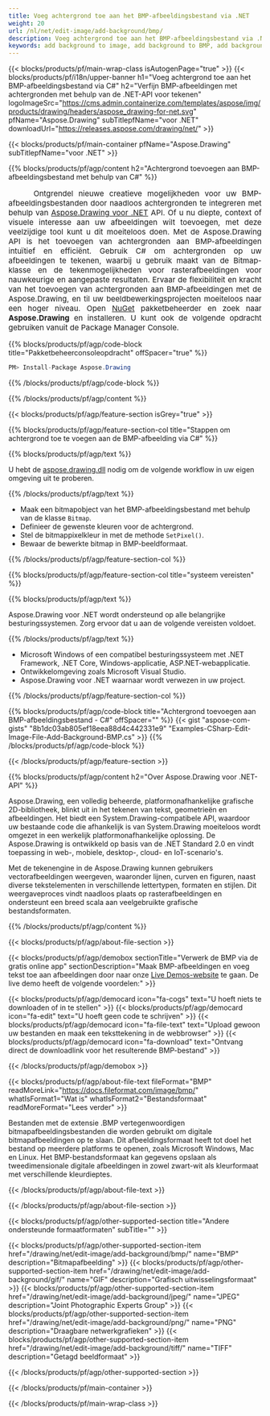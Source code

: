 ```yaml
---
title: Voeg achtergrond toe aan het BMP-afbeeldingsbestand via .NET
weight: 20
url: /nl/net/edit-image/add-background/bmp/
description: Voeg achtergrond toe aan het BMP-afbeeldingsbestand via .NET.
keywords: add background to image, add background to BMP, add background via C#, 2D graphics, drawing API, edit bitmap C#, Drawing voor .NET, save bitmap, save BMP image, cross-platform 2D graphic library, Bitmap class, raster graphics drawing, draw background, rendering raster images, BMP image file
---
```


{{< blocks/products/pf/main-wrap-class isAutogenPage="true" >}}
{{< blocks/products/pf/i18n/upper-banner h1="Voeg achtergrond toe aan het BMP-afbeeldingsbestand via C#" h2="Verfijn BMP-afbeeldingen met achtergronden met behulp van de .NET-API voor tekenen" logoImageSrc="https://cms.admin.containerize.com/templates/aspose/img/products/drawing/headers/aspose_drawing-for-net.svg" pfName="Aspose.Drawing" subTitlepfName="voor .NET" downloadUrl="https://releases.aspose.com/drawing/net/" >}}

{{< blocks/products/pf/main-container pfName="Aspose.Drawing" subTitlepfName="voor .NET" >}}


{{% blocks/products/pf/agp/content h2="Achtergrond toevoegen aan BMP-afbeeldingsbestand met behulp van C#" %}}

<p align="justify" style="text-indent:50px;font-size:15px;">
Ontgrendel nieuwe creatieve mogelijkheden voor uw BMP-afbeeldingsbestanden door naadloos achtergronden te integreren met behulp van <a href="https://products.aspose.com/drawing/net">Aspose.Drawing voor .NET</a> API. Of u nu diepte, context of visuele interesse aan uw afbeeldingen wilt toevoegen, met deze veelzijdige tool kunt u dit moeiteloos doen. Met de Aspose.Drawing API is het toevoegen van achtergronden aan BMP-afbeeldingen intuïtief en efficiënt. Gebruik C# om achtergronden op uw afbeeldingen te tekenen, waarbij u gebruik maakt van de Bitmap-klasse en de tekenmogelijkheden voor rasterafbeeldingen voor nauwkeurige en aangepaste resultaten. Ervaar de flexibiliteit en kracht van het toevoegen van achtergronden aan BMP-afbeeldingen met de Aspose.Drawing, en til uw beeldbewerkingsprojecten moeiteloos naar een hoger niveau. Open <a href="https://www.nuget.org/packages/aspose.drawing">NuGet</a> pakketbeheerder en zoek naar <b>Aspose.Drawing</b> en installeren. U kunt ook de volgende opdracht gebruiken vanuit de Package Manager Console.</p>

{{% blocks/products/pf/agp/code-block title="Pakketbeheerconsoleopdracht" offSpacer="true" %}}
```cs
PM> Install-Package Aspose.Drawing
```
{{% /blocks/products/pf/agp/code-block %}}

{{% /blocks/products/pf/agp/content %}}


{{< blocks/products/pf/agp/feature-section isGrey="true" >}}

{{% blocks/products/pf/agp/feature-section-col title="Stappen om achtergrond toe te voegen aan de BMP-afbeelding via C#" %}}

{{% blocks/products/pf/agp/text %}}

U hebt de [aspose.drawing.dll](https://downloads.aspose.com/drawing/net) nodig om de volgende workflow in uw eigen omgeving uit te proberen.

{{% /blocks/products/pf/agp/text %}}

+ Maak een bitmapobject van het BMP-afbeeldingsbestand met behulp van de klasse `Bitmap`.
+ Definieer de gewenste kleuren voor de achtergrond.
+ Stel de bitmappixelkleur in met de methode `SetPixel()`.
+ Bewaar de bewerkte bitmap in BMP-beeldformaat.

{{% /blocks/products/pf/agp/feature-section-col %}}

{{% blocks/products/pf/agp/feature-section-col title="systeem vereisten" %}}

{{% blocks/products/pf/agp/text %}}

Aspose.Drawing voor .NET wordt ondersteund op alle belangrijke besturingssystemen. Zorg ervoor dat u aan de volgende vereisten voldoet.

{{% /blocks/products/pf/agp/text %}}

- Microsoft Windows of een compatibel besturingssysteem met .NET Framework, .NET Core, Windows-applicatie, ASP.NET-webapplicatie.
- Ontwikkelomgeving zoals Microsoft Visual Studio.
- Aspose.Drawing voor .NET waarnaar wordt verwezen in uw project.

{{% /blocks/products/pf/agp/feature-section-col %}}

{{% blocks/products/pf/agp/code-block title="Achtergrond toevoegen aan BMP-afbeeldingsbestand - C#" offSpacer="" %}}
{{< gist "aspose-com-gists" "8b1dc03ab805ef18eea88d4c442331e9" "Examples-CSharp-Edit-Image-File-Add-Background-BMP.cs" >}}
{{% /blocks/products/pf/agp/code-block %}}

{{< /blocks/products/pf/agp/feature-section >}}


<!-- aboutfile Starts -->

{{% blocks/products/pf/agp/content h2="Over Aspose.Drawing voor .NET-API" %}}

Aspose.Drawing, een volledig beheerde, platformonafhankelijke grafische 2D-bibliotheek, blinkt uit in het tekenen van tekst, geometrieën en afbeeldingen. Het biedt een System.Drawing-compatibele API, waardoor uw bestaande code die afhankelijk is van System.Drawing moeiteloos wordt omgezet in een werkelijk platformonafhankelijke oplossing. De Aspose.Drawing is ontwikkeld op basis van de .NET Standard 2.0 en vindt toepassing in web-, mobiele, desktop-, cloud- en IoT-scenario's.

Met de tekenengine in de Aspose.Drawing kunnen gebruikers vectorafbeeldingen weergeven, waaronder lijnen, curven en figuren, naast diverse tekstelementen in verschillende lettertypen, formaten en stijlen. Dit weergaveproces vindt naadloos plaats op rasterafbeeldingen en ondersteunt een breed scala aan veelgebruikte grafische bestandsformaten.

{{% /blocks/products/pf/agp/content %}}


{{< blocks/products/pf/agp/about-file-section >}}

{{< blocks/products/pf/agp/demobox sectionTitle="Verwerk de BMP via de gratis online app" sectionDescription="Maak BMP-afbeeldingen en voeg tekst toe aan afbeeldingen door naar onze [Live Demos-website](https://products.aspose.app/drawing) te gaan. De live demo heeft de volgende voordelen:" >}}

{{< blocks/products/pf/agp/democard icon="fa-cogs" text="U hoeft niets te downloaden of in te stellen" >}}
{{< blocks/products/pf/agp/democard icon="fa-edit" text="U hoeft geen code te schrijven" >}}
{{< blocks/products/pf/agp/democard icon="fa-file-text" text="Upload gewoon uw bestanden en maak een teksttekening in de webbrowser" >}}
{{< blocks/products/pf/agp/democard icon="fa-download" text="Ontvang direct de downloadlink voor het resulterende BMP-bestand" >}}

{{< /blocks/products/pf/agp/demobox >}}

{{< blocks/products/pf/agp/about-file-text fileFormat="BMP" readMoreLink="https://docs.fileformat.com/image/bmp/" whatIsFormat1="Wat is" whatIsFormat2="Bestandsformaat" readMoreFormat="Lees verder" >}}

Bestanden met de extensie .BMP vertegenwoordigen bitmapafbeeldingsbestanden die worden gebruikt om digitale bitmapafbeeldingen op te slaan. Dit afbeeldingsformaat heeft tot doel het bestand op meerdere platforms te openen, zoals Microsoft Windows, Mac en Linux. Het BMP-bestandsformaat kan gegevens opslaan als tweedimensionale digitale afbeeldingen in zowel zwart-wit als kleurformaat met verschillende kleurdieptes.

{{< /blocks/products/pf/agp/about-file-text >}}

{{< /blocks/products/pf/agp/about-file-section >}}

<!-- aboutfile Ends -->


{{< blocks/products/pf/agp/other-supported-section title="Andere ondersteunde formaatformaten" subTitle="" >}}

{{< blocks/products/pf/agp/other-supported-section-item href="/drawing/net/edit-image/add-background/bmp/" name="BMP" description="Bitmapafbeelding" >}}
{{< blocks/products/pf/agp/other-supported-section-item href="/drawing/net/edit-image/add-background/gif/" name="GIF" description="Grafisch uitwisselingsformaat" >}}
{{< blocks/products/pf/agp/other-supported-section-item href="/drawing/net/edit-image/add-background/jpeg/" name="JPEG" description="Joint Photographic Experts Group" >}}
{{< blocks/products/pf/agp/other-supported-section-item href="/drawing/net/edit-image/add-background/png/" name="PNG" description="Draagbare netwerkgrafieken" >}}
{{< blocks/products/pf/agp/other-supported-section-item href="/drawing/net/edit-image/add-background/tiff/" name="TIFF" description="Getagd beeldformaat" >}}

{{< /blocks/products/pf/agp/other-supported-section >}}

{{< /blocks/products/pf/main-container >}}

{{< /blocks/products/pf/main-wrap-class >}}
